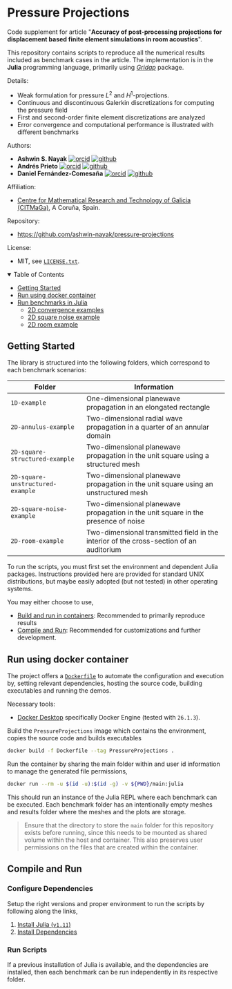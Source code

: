 Pressure Projections
====================

Code supplement for article "**Accuracy of post-processing projections for displacement based finite element simulations in room acoustics**".

This repository contains scripts to reproduce all the numerical results included as benchmark cases in the article.
The implementation is in the **Julia** programming language, primarily using [_Gridap_](https://github.com/gridap/Gridap.jl) package.

Details:
  - Weak formulation for pressure $L^2$ and $H^1$-projections.
  - Continuous and discontinuous Galerkin discretizations for computing the pressure field
  - First and second-order finite element discretizations are analyzed
  - Error convergence and computational performance is illustrated with different benchmarks


Authors:
  - **Ashwin S. Nayak**
  [![orcid](https://img.shields.io/badge/%20-orcid-black?logo=orcid&style=plastic)](https://orcid.org/0000-0002-9855-2377)
  [![github](https://img.shields.io/badge/%20-github-black?logo=github&style=plastic)](https://github.com/ashwin-nayak)
  - **Andrés Prieto**
  [![orcid](https://img.shields.io/badge/%20-orcid-black?logo=orcid&style=plastic)](https://orcid.org/0000-0002-4399-6878)
  [![github](https://img.shields.io/badge/%20-github-black?logo=github&style=plastic)](https://github.com/maprieto)
  - **Daniel Fernández-Comesaña**
  [![orcid](https://img.shields.io/badge/%20-orcid-black?logo=orcid&style=plastic)](https://orcid.org/0000-0003-3286-6637)
  [![github](https://img.shields.io/badge/%20-github-black?logo=github&style=plastic)](https://github.com/fernandez-microflown)

Affiliation:
  - [Centre for Mathematical Research and Technology of Galicia (CITMaGa)](https://citmaga.gal/en/home), A Coruña, Spain.

Repository:
  - https://github.com/ashwin-nayak/pressure-projections

License:
  - MIT, see [`LICENSE.txt`](LICENSE.txt).

<!-- Table of Contents -->
<details open>
<summary>Table of Contents</summary>
<ul>
  <li><a href="#getting-started">Getting Started</a></li>
  <li><a href="#run-using-docker-container">Run using docker container</a></li>
  <li><a href="#compile-and-run">Run benchmarks in Julia</a>
    <ul>
      <li><a href="#2D-convergence-examples">2D convergence examples</a></li>
      <li><a href="#2D-square-noise-example">2D square noise example</a></li>
      <li><a href="#2D-room-example">2D room example</a></li>
    </ul>
  </li>
</ul>
</details>

## Getting Started

The library is structured into the following folders, which correspond to each benchmark scenarios:

| Folder              | Information                                                                     |
|---------------------|---------------------------------------------------------------------------------|
| `1D-example`                      | One-dimensional planewave propagation in an elongated rectangle |
| `2D-annulus-example`              | Two-dimensional radial wave propagation in a quarter of an annular domain |
| `2D-square-structured-example`    | Two-dimensional planewave propagation in the unit square using a structured mesh |
| `2D-square-unstructured-example`  | Two-dimensional planewave propagation in the unit square using an unstructured mesh |
| `2D-square-noise-example`         | Two-dimensional planewave propagation in the unit square in the presence of noise |
| `2D-room-example`                 | Two-dimensional transmitted field in the interior of the cross-section of an auditorium |

To run the scripts, you must first set the environment and dependent Julia packages.
Instructions provided here are provided for standard UNIX distributions, but maybe easily adopted (but not tested) in other operating systems.

You may either choose to use,
  - [Build and run in containers](#run-using-docker-container): Recommended to primarily reproduce results
  - [Compile and Run](#compile-and-run): Recommended for customizations and further development.

## Run using docker container

The project offers a [`Dockerfile`](Dockerfile) to automate the configuration and execution by,
setting relevant dependencies, hosting the source code, building executables and running the demos.

Necessary tools:
  - [Docker Desktop](https://docs.docker.com/desktop/) specifically Docker Engine (tested with `26.1.3`).

Build the `PressureProjections` image which contains the environment, copies the source code and builds executables

```bash
docker build -f Dockerfile --tag PressureProjections .
```

Run the container by sharing the main folder within and user id information to manage the generated file permissions,
```bash
docker run --rm -u $(id -u):$(id -g) -v ${PWD}/main:julia
```
This should run an instance of the Julia REPL where each benchmark can be executed. Each benchmark folder has an intentionally empty meshes and results folder where the meshes and the plots are storage.

> Ensure that the directory to store the `main` folder for this repository exists before running, since this needs to be mounted as shared volume within the host and container. This also preserves user permissions on the files that are created within the container.

## Compile and Run

### Configure Dependencies

Setup the right versions and proper environment to run the scripts by following along the links,

1. [Install Julia (`v1.11`)](https://docs.julialang.org/en/v1.11/)
2. [Install Dependencies](https://pkgdocs.julialang.org/v1/environments/#Using-someone-else's-project)

### Run Scripts

If a previous installation of Julia is available, and the dependencies are installed, then each benchmark can be run independently in its respective folder.
